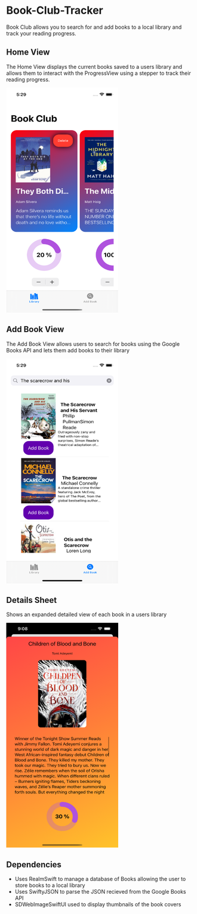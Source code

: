 # Book-Club-Tracker
Book Club allows you to search for and add books to a local library and track your reading progress.

## Home View
The Home View displays the current books saved to a users library and allows them to interact with the ProgressView using a stepper to track their reading progress.

<img src="https://github.com/RobertTaylor94/Book-Club-Tracker/blob/b9ea638a1ac9a4c1edef1b184466e82d97372b81/Images/screen0.png" width="300" height="600">

## Add Book View
The Add Book View allows users to search for books using the Google Books API and lets them add books to their library 

<img src="https://github.com/RobertTaylor94/Book-Club-Tracker/blob/0095b20b94583e44c9ddfd9003af24b07319a71b/Images/screen1.png" width="300" height="600">

## Details Sheet
Shows an expanded detailed view of each book in a users library

<img src="https://github.com/RobertTaylor94/Book-Club-Tracker/blob/4bed180ff60fc007dd7233397f48202519040ce4/Images/screen2.png" width="300" height="600">

## Dependencies
* Uses RealmSwift to manage a database of Books allowing the user to store books to a local library
* Uses SwiftyJSON to parse the JSON recieved from the Google Books API
* SDWebImageSwiftUI used to display thumbnails of the book covers
